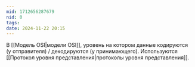 ```yaml
---
mid: 1712656287679
nid: 0
tags: 
date: 2024-11-22 20:15
---
```

В [[Модель OSI|модели OSI]], уровень на котором данные кодируются (у отправителя) / декодируются (у принимающего). Используются [[Протокол уровня представления|протоколы уровня представления]].